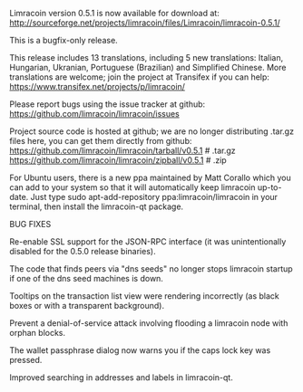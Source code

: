 Limracoin version 0.5.1 is now available for download at:
http://sourceforge.net/projects/limracoin/files/Limracoin/limracoin-0.5.1/

This is a bugfix-only release.

This release includes 13 translations, including 5 new translations:
Italian, Hungarian, Ukranian, Portuguese (Brazilian) and Simplified Chinese.
More translations are welcome; join the project at Transifex if you can help:
https://www.transifex.net/projects/p/limracoin/

Please report bugs using the issue tracker at github:
https://github.com/limracoin/limracoin/issues

Project source code is hosted at github; we are no longer
distributing .tar.gz files here, you can get them
directly from github:
https://github.com/limracoin/limracoin/tarball/v0.5.1  # .tar.gz
https://github.com/limracoin/limracoin/zipball/v0.5.1  # .zip

For Ubuntu users, there is a new ppa maintained by Matt Corallo which
you can add to your system so that it will automatically keep
limracoin up-to-date.  Just type
sudo apt-add-repository ppa:limracoin/limracoin
in your terminal, then install the limracoin-qt package.


BUG FIXES

Re-enable SSL support for the JSON-RPC interface (it was unintentionally
disabled for the 0.5.0 release binaries).

The code that finds peers via "dns seeds" no longer stops limracoin startup
if one of the dns seed machines is down.

Tooltips on the transaction list view were rendering incorrectly (as black boxes
or with a transparent background).

Prevent a denial-of-service attack involving flooding a limracoin node with
orphan blocks.

The wallet passphrase dialog now warns you if the caps lock key was pressed.

Improved searching in addresses and labels in limracoin-qt.
